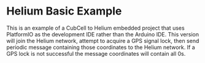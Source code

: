 
# Helium Basic Example

This is an example of a CubCell to Helium embedded project that uses PlatformIO as the development IDE rather than the Arduino IDE.
This version will join the Helium network, attempt to acquire a GPS signal lock, then send periodic message containing those coordinates to the Helium network. If a GPS lock is not successful the message coordinates will contain all 0s.
